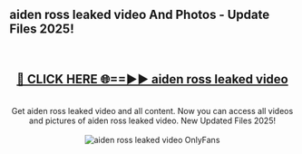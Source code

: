 <h2>aiden ross leaked video And Photos - Update Files 2025!</h2>
<br>
<div align="center">
<h2><a href="https://linkcuts.com/hfmhzwbr" rel="nofollow">🔴 CLICK HERE 🌐==►► aiden ross leaked video</a></h2>
<br>
Get aiden ross leaked video and all content. Now you can access all videos and pictures of aiden ross leaked video. New Updated Files 2025!
<br>
<br>
<a href="https://linkcuts.com/hfmhzwbr" rel="nofollow" data-target="animated-image.originalLink"><img src="https://i.ibb.co.com/WyWwxjT/player-gif2.gif" alt="aiden ross leaked video OnlyFans" style="max-width: 100%; display: inline-block;" data-target="animated-image.originalImage"></a>
</div>
<br>